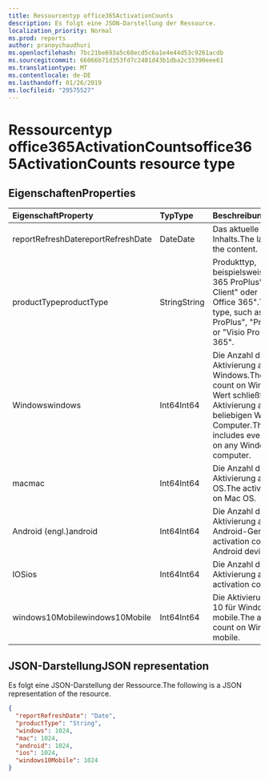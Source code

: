 ```yaml
---
title: Ressourcentyp office365ActivationCounts
description: Es folgt eine JSON-Darstellung der Ressource.
localization_priority: Normal
ms.prod: reports
author: pranoychaudhuri
ms.openlocfilehash: 7bc21be693a5c68ecd5c6a1e4e44d53c9261acdb
ms.sourcegitcommit: 66066b71d353fd7c2481d43b1dba2c33390eee61
ms.translationtype: MT
ms.contentlocale: de-DE
ms.lasthandoff: 01/26/2019
ms.locfileid: "29575527"
---
```

# <a name="office365activationcounts-resource-type"></a><span data-ttu-id="9b28e-103">Ressourcentyp office365ActivationCounts</span><span class="sxs-lookup"><span data-stu-id="9b28e-103">office365ActivationCounts resource type</span></span>

## <a name="properties"></a><span data-ttu-id="9b28e-104">Eigenschaften</span><span class="sxs-lookup"><span data-stu-id="9b28e-104">Properties</span></span>

| <span data-ttu-id="9b28e-105">Eigenschaft</span><span class="sxs-lookup"><span data-stu-id="9b28e-105">Property</span></span>          | <span data-ttu-id="9b28e-106">Typ</span><span class="sxs-lookup"><span data-stu-id="9b28e-106">Type</span></span>   | <span data-ttu-id="9b28e-107">Beschreibung</span><span class="sxs-lookup"><span data-stu-id="9b28e-107">Description</span></span>                              |
| :---------------- | :----- | ---------------------------------------- |
| <span data-ttu-id="9b28e-108">reportRefreshDate</span><span class="sxs-lookup"><span data-stu-id="9b28e-108">reportRefreshDate</span></span> | <span data-ttu-id="9b28e-109">Date</span><span class="sxs-lookup"><span data-stu-id="9b28e-109">Date</span></span>   | <span data-ttu-id="9b28e-110">Das aktuelle Datum des Inhalts.</span><span class="sxs-lookup"><span data-stu-id="9b28e-110">The latest date of the content.</span></span>          |
| <span data-ttu-id="9b28e-111">productType</span><span class="sxs-lookup"><span data-stu-id="9b28e-111">productType</span></span>       | <span data-ttu-id="9b28e-112">String</span><span class="sxs-lookup"><span data-stu-id="9b28e-112">String</span></span> | <span data-ttu-id="9b28e-113">Produkttyp, beispielsweise "Office 365 ProPlus", "Project-Client" oder "Visio Pro für Office 365".</span><span class="sxs-lookup"><span data-stu-id="9b28e-113">The product type, such as "Office 365 ProPlus", "Project Client", or "Visio Pro for Office 365".</span></span> |
| <span data-ttu-id="9b28e-114">Windows</span><span class="sxs-lookup"><span data-stu-id="9b28e-114">windows</span></span>           | <span data-ttu-id="9b28e-115">Int64</span><span class="sxs-lookup"><span data-stu-id="9b28e-115">Int64</span></span>  | <span data-ttu-id="9b28e-116">Die Anzahl der Aktivierung auf Windows.</span><span class="sxs-lookup"><span data-stu-id="9b28e-116">The activation count on Windows.</span></span> <span data-ttu-id="9b28e-117">Dieser Wert schließt alle Aktivierung auf einem beliebigen Windows-Computer.</span><span class="sxs-lookup"><span data-stu-id="9b28e-117">This number includes every activation on any Windows computer.</span></span> |
| <span data-ttu-id="9b28e-118">mac</span><span class="sxs-lookup"><span data-stu-id="9b28e-118">mac</span></span>               | <span data-ttu-id="9b28e-119">Int64</span><span class="sxs-lookup"><span data-stu-id="9b28e-119">Int64</span></span>  | <span data-ttu-id="9b28e-120">Die Anzahl der Aktivierung auf Mac OS.</span><span class="sxs-lookup"><span data-stu-id="9b28e-120">The activation count on Mac OS.</span></span>          |
| <span data-ttu-id="9b28e-121">Android (engl.)</span><span class="sxs-lookup"><span data-stu-id="9b28e-121">android</span></span>           | <span data-ttu-id="9b28e-122">Int64</span><span class="sxs-lookup"><span data-stu-id="9b28e-122">Int64</span></span>  | <span data-ttu-id="9b28e-123">Die Anzahl der Aktivierung auf einer Android-Gerät.</span><span class="sxs-lookup"><span data-stu-id="9b28e-123">The activation count on an Android device.</span></span>  |
| <span data-ttu-id="9b28e-124">IOS</span><span class="sxs-lookup"><span data-stu-id="9b28e-124">ios</span></span>               | <span data-ttu-id="9b28e-125">Int64</span><span class="sxs-lookup"><span data-stu-id="9b28e-125">Int64</span></span>  | <span data-ttu-id="9b28e-126">Die Anzahl der Aktivierung auf iOS.</span><span class="sxs-lookup"><span data-stu-id="9b28e-126">The activation count on iOS.</span></span>             |
| <span data-ttu-id="9b28e-127">windows10Mobile</span><span class="sxs-lookup"><span data-stu-id="9b28e-127">windows10Mobile</span></span>   | <span data-ttu-id="9b28e-128">Int64</span><span class="sxs-lookup"><span data-stu-id="9b28e-128">Int64</span></span>  | <span data-ttu-id="9b28e-129">Die Aktivierung zählen auf 10 für Windows mobile.</span><span class="sxs-lookup"><span data-stu-id="9b28e-129">The activation count on Windows 10 mobile.</span></span> |

## <a name="json-representation"></a><span data-ttu-id="9b28e-130">JSON-Darstellung</span><span class="sxs-lookup"><span data-stu-id="9b28e-130">JSON representation</span></span>

<span data-ttu-id="9b28e-131">Es folgt eine JSON-Darstellung der Ressource.</span><span class="sxs-lookup"><span data-stu-id="9b28e-131">The following is a JSON representation of the resource.</span></span>

<!-- {
  "blockType": "resource",
  "@odata.type": "microsoft.graph.office365ActivationCounts"
} -->

```json
{
  "reportRefreshDate": "Date", 
  "productType": "String", 
  "windows": 1024, 
  "mac": 1024, 
  "android": 1024, 
  "ios": 1024, 
  "windows10Mobile": 1024
}
```
